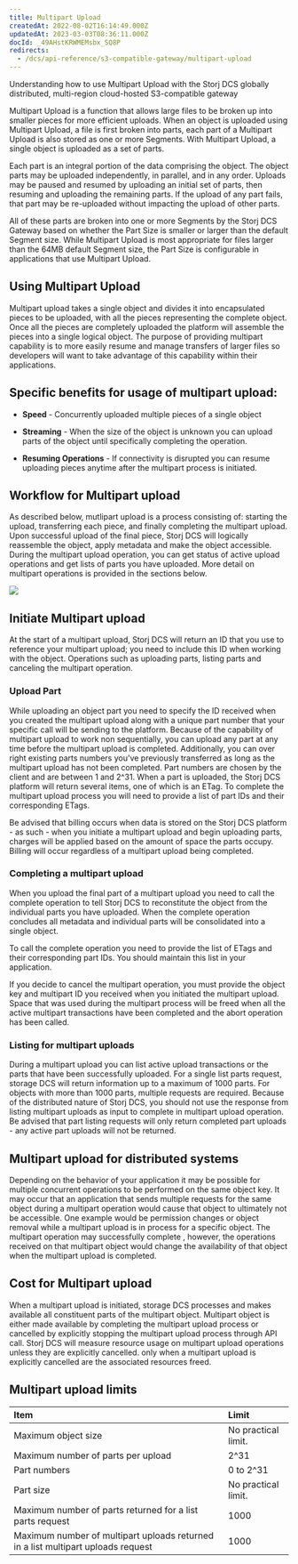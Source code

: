 ```yaml
---
title: Multipart Upload
createdAt: 2022-08-02T16:14:49.000Z
updatedAt: 2023-03-03T08:36:11.000Z
docId: _49AHstKRWMEMsbx_SQ8P
redirects:
  - /dcs/api-reference/s3-compatible-gateway/multipart-upload
---
```


Understanding how to use Multipart Upload with the Storj DCS globally  distributed, multi-region cloud-hosted S3-compatible gateway

Multipart Upload is a function that allows large files to be broken up into smaller pieces for more efficient uploads. When an object is uploaded using Multipart Upload, a file is first broken into parts, each part of a Multipart Upload is also stored as one or more Segments. With Multipart Upload, a single object is uploaded as a set of parts.&#x20;

Each part is an integral portion of the data comprising the object. The object parts may be uploaded independently, in parallel, and in any order. Uploads may be paused and resumed by uploading an initial set of parts, then resuming and uploading the remaining parts. If the upload of any part fails, that part may be re-uploaded without impacting the upload of other parts.

&#x20;All of these parts are broken into one or more Segments by the Storj DCS Gateway based on whether the Part Size is smaller or larger than the default Segment size. While Multipart Upload is most appropriate for files larger than the 64MB default Segment size, the Part Size is configurable in applications that use Multipart Upload.&#x20;

## Using Multipart Upload&#x20;

Multipart upload takes a single object and divides it into encapsulated pieces to be uploaded, with all the pieces representing the complete object.  Once all the pieces are completely uploaded the platform will assemble the pieces into a single logical object.  The purpose of providing multipart capability is to more easily resume and manage transfers of larger files so developers will want to take advantage of this capability within their applications.

## Specific benefits for usage of multipart upload:

*   **Speed** - Concurrently uploaded multiple pieces of a single object

*   **Streaming** - When the size of the object is unknown you can upload parts of the object until specifically completing the operation.

*   **Resuming Operations** - If connectivity is disrupted you can resume uploading pieces anytime after the multipart process is initiated. &#x20;

## Workflow for Multipart upload

As described below, mutlipart upload is a process consisting of: starting the upload, transferring each piece, and finally completing the multipart upload.  Upon successful upload of the final piece, Storj DCS will logically reassemble the object, apply metadata and make the object accessible.  During the multipart upload operation, you can get status of active upload operations and get lists of parts you have uploaded.  More detail on multipart operations is provided in the sections below.

![](https://archbee-image-uploads.s3.amazonaws.com/kv3plx2xmXcUGcVl4Lttj/9qF0Kk8WCViIQLFoL5pZD_storj.png)

## Initiate Multipart upload

At the start of a multipart upload, Storj DCS will return an ID that you use to reference your multipart upload; you need to include this ID when working with the object.  Operations such as uploading parts, listing parts and canceling the multipart operation.

### Upload Part

While uploading an object part you need to specify the ID received when you created the multipart upload along with a unique part number that your specific call will be sending to the platform.  Because of the capability of multipart upload to work non sequentially, you can upload any part at any time before the multipart upload is completed. Additionally, you can over right existing parts numbers you've previously transferred as long as the multipart upload has not been completed.  Part numbers are chosen by the client and are between 1 and 2^31.  When a part is uploaded, the Storj DCS platform will return several items, one of which is an ETag.  To complete the multipart upload process you will need to provide a list of part IDs and their corresponding ETags.

Be advised that billing occurs when data is stored on the Storj DCS platform - as such - when you initiate a multipart upload and begin uploading parts, charges will be applied based on the amount of space the parts occupy.  Billing will occur regardless of a multipart upload being completed. &#x20;

### Completing a multipart upload

When you upload the final part of a multipart upload you need to call the complete operation to tell Storj DCS to reconstitute the object from the individual parts you have uploaded. When the complete operation concludes all metadata and individual parts will be consolidated into a single object.

To call the complete operation you need to provide the list of ETags and their corresponding part IDs.  You should maintain this list in your application.

If you decide to cancel the multipart operation, you must provide the object key and multipart ID you received when you initiated the multipart upload.  Space that was used during the multipart process will be freed when all the active multipart transactions have been completed and the abort operation has been called.

### Listing for multipart uploads

During a multipart upload you can list active upload transactions or the parts that have been successfully uploaded. For a single list parts request, storage DCS will return information up to a maximum of 1000 parts.  For objects with more than 1000 parts, multiple requests are required. Because of the distributed nature of Storj DCS, you should not use the response from listing multipart uploads as input to complete in multipart upload operation.  Be advised that part listing requests will only return completed part uploads - any active part uploads will not be returned.

## Multipart upload for distributed systems

Depending on the behavior of your application it may be possible for multiple concurrent operations to be performed on the same object key.  It may occur that an application that sends multiple requests for the same object during a multipart operation would cause that object to ultimately not be accessible.  One example would be permission changes or object removal while a multipart upload is in process for a specific object. The multipart operation may successfully complete , however, the operations received on that multipart object would change the availability of that object when the multipart upload is completed.

## Cost for Multipart upload

When a multipart upload is initiated, storage DCS processes and makes available all constituent parts of the multipart object.  Multipart object is either made available by completing the multipart upload process or cancelled by explicitly stopping the multipart upload process through API call.  Storj DCS will measure resource usage on multipart upload operations unless they are explicitly cancelled.  only when a multipart upload is explicitly cancelled are the associated resources freed.

## Multipart upload limits

| **Item**                                                                         | **Limit**           |
| :------------------------------------------------------------------------------- | :------------------ |
| Maximum object size                                                              | No practical limit. |
| Maximum number of parts per upload                                               | 2^31                |
| Part numbers                                                                     | 0 to 2^31           |
| Part size                                                                        | No practical limit. |
| Maximum number of parts returned for a list parts request                        | 1000                |
| Maximum number of multipart uploads returned in a list multipart uploads request | 1000                |

